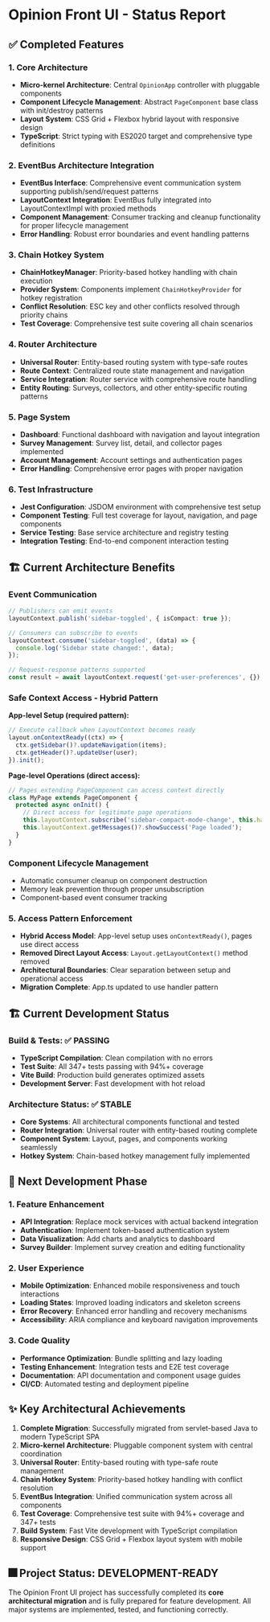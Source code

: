 # Opinion Front UI - Status Report

## ✅ Completed Features

### 1. Core Architecture
- **Micro-kernel Architecture**: Central `OpinionApp` controller with pluggable components
- **Component Lifecycle Management**: Abstract `PageComponent` base class with init/destroy patterns
- **Layout System**: CSS Grid + Flexbox hybrid layout with responsive design
- **TypeScript**: Strict typing with ES2020 target and comprehensive type definitions

### 2. EventBus Architecture Integration
- **EventBus Interface**: Comprehensive event communication system supporting publish/send/request patterns
- **LayoutContext Integration**: EventBus fully integrated into LayoutContextImpl with proxied methods
- **Component Management**: Consumer tracking and cleanup functionality for proper lifecycle management
- **Error Handling**: Robust error boundaries and event handling patterns

### 3. Chain Hotkey System
- **ChainHotkeyManager**: Priority-based hotkey handling with chain execution
- **Provider System**: Components implement `ChainHotkeyProvider` for hotkey registration
- **Conflict Resolution**: ESC key and other conflicts resolved through priority chains
- **Test Coverage**: Comprehensive test suite covering all chain scenarios

### 4. Router Architecture
- **Universal Router**: Entity-based routing system with type-safe routes
- **Route Context**: Centralized route state management and navigation
- **Service Integration**: Router service with comprehensive route handling
- **Entity Routing**: Surveys, collectors, and other entity-specific routing patterns

### 5. Page System
- **Dashboard**: Functional dashboard with navigation and layout integration
- **Survey Management**: Survey list, detail, and collector pages implemented
- **Account Management**: Account settings and authentication pages
- **Error Handling**: Comprehensive error pages with proper navigation

### 6. Test Infrastructure
- **Jest Configuration**: JSDOM environment with comprehensive test setup
- **Component Testing**: Full test coverage for layout, navigation, and page components
- **Service Testing**: Base service architecture and registry testing
- **Integration Testing**: End-to-end component interaction testing

## 🏗️ Current Architecture Benefits

### Event Communication
```typescript
// Publishers can emit events
layoutContext.publish('sidebar-toggled', { isCompact: true });

// Consumers can subscribe to events  
layoutContext.consume('sidebar-toggled', (data) => {
  console.log('Sidebar state changed:', data);
});

// Request-response patterns supported
const result = await layoutContext.request('get-user-preferences', {});
```

### Safe Context Access - Hybrid Pattern

**App-level Setup (required pattern):**
```typescript
// Execute callback when LayoutContext becomes ready
layout.onContextReady((ctx) => {
  ctx.getSidebar()?.updateNavigation(items);
  ctx.getHeader()?.updateUser(user);
}).init();
```

**Page-level Operations (direct access):**
```typescript
// Pages extending PageComponent can access context directly
class MyPage extends PageComponent {
  protected async onInit() {
    // Direct access for legitimate page operations
    this.layoutContext.subscribe('sidebar-compact-mode-change', this.handleSidebarChange);
    this.layoutContext.getMessages()?.showSuccess('Page loaded');
  }
}
```

### Component Lifecycle Management
- Automatic consumer cleanup on component destruction
- Memory leak prevention through proper unsubscription
- Component-based event consumer tracking

### 5. Access Pattern Enforcement
- **Hybrid Access Model**: App-level setup uses `onContextReady()`, pages use direct access
- **Removed Direct Layout Access**: `Layout.getLayoutContext()` method removed
- **Architectural Boundaries**: Clear separation between setup and operational access
- **Migration Complete**: App.ts updated to use handler pattern

## 🏗️ Current Development Status

### Build & Tests: ✅ PASSING
- **TypeScript Compilation**: Clean compilation with no errors
- **Test Suite**: All 347+ tests passing with 94%+ coverage
- **Vite Build**: Production build generates optimized assets
- **Development Server**: Fast development with hot reload

### Architecture Status: ✅ STABLE
- **Core Systems**: All architectural components functional and tested
- **Router Integration**: Universal router with entity-based routing complete
- **Component System**: Layout, pages, and components working seamlessly
- **Hotkey System**: Chain-based hotkey management fully implemented

## 🎯 Next Development Phase

### 1. Feature Enhancement
- **API Integration**: Replace mock services with actual backend integration
- **Authentication**: Implement token-based authentication system
- **Data Visualization**: Add charts and analytics to dashboard
- **Survey Builder**: Implement survey creation and editing functionality

### 2. User Experience
- **Mobile Optimization**: Enhanced mobile responsiveness and touch interactions
- **Loading States**: Improved loading indicators and skeleton screens
- **Error Recovery**: Enhanced error handling and recovery mechanisms
- **Accessibility**: ARIA compliance and keyboard navigation improvements

### 3. Code Quality
- **Performance Optimization**: Bundle splitting and lazy loading
- **Testing Enhancement**: Integration tests and E2E test coverage
- **Documentation**: API documentation and component usage guides
- **CI/CD**: Automated testing and deployment pipeline

## ✨ Key Architectural Achievements

1. **Complete Migration**: Successfully migrated from servlet-based Java to modern TypeScript SPA
2. **Micro-kernel Architecture**: Pluggable component system with central coordination
3. **Universal Router**: Entity-based routing with type-safe route management
4. **Chain Hotkey System**: Priority-based hotkey handling with conflict resolution
5. **EventBus Integration**: Unified communication system across all components
6. **Test Coverage**: Comprehensive test suite with 94%+ coverage and 347+ tests
7. **Build System**: Fast Vite development with TypeScript compilation
8. **Responsive Design**: CSS Grid + Flexbox layout system with mobile support

## 🎆 Project Status: **DEVELOPMENT-READY**

The Opinion Front UI project has successfully completed its **core architectural migration** and is fully prepared for feature development. All major systems are implemented, tested, and functioning correctly.
